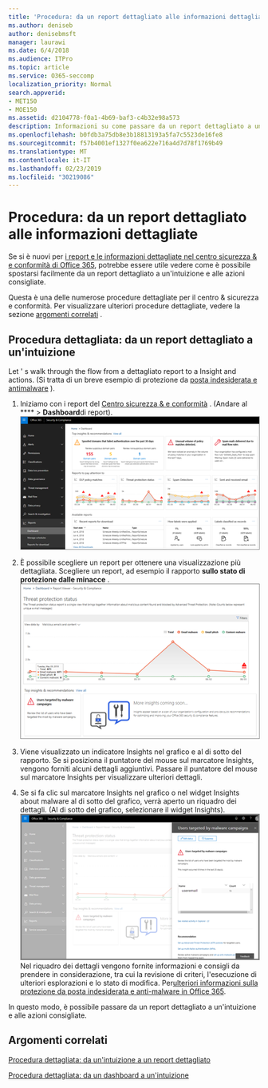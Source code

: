 ```yaml
---
title: 'Procedura: da un report dettagliato alle informazioni dettagliate'
ms.author: deniseb
author: denisebmsft
manager: laurawi
ms.date: 6/4/2018
ms.audience: ITPro
ms.topic: article
ms.service: O365-seccomp
localization_priority: Normal
search.appverid:
- MET150
- MOE150
ms.assetid: d2104778-f0a1-4b69-baf3-c4b32e98a573
description: Informazioni su come passare da un report dettagliato a un'intuizione con azioni consigliate nel centro &amp; sicurezza e conformità.
ms.openlocfilehash: b0fdb3a75db8e3b18813193a5fa7c5523de16fe8
ms.sourcegitcommit: f57b4001ef1327f0ea622e716a4d7d78f1769b49
ms.translationtype: MT
ms.contentlocale: it-IT
ms.lasthandoff: 02/23/2019
ms.locfileid: "30219086"
---
```

# <a name="walkthrough---from-a-detailed-report-to-an-insight"></a>Procedura: da un report dettagliato alle informazioni dettagliate

Se si è nuovi per [i report e le informazioni dettagliate nel centro sicurezza &amp; e conformità di Office 365](reports-and-insights-in-security-and-compliance.md), potrebbe essere utile vedere come è possibile spostarsi facilmente da un report dettagliato a un'intuizione e alle azioni consigliate. 
  
Questa è una delle numerose procedure dettagliate per il centro &amp; sicurezza e conformità. Per visualizzare ulteriori procedure dettagliate, vedere la sezione [argomenti correlati](#related-topics) . 
  
## <a name="walkthrough-from-a-detailed-report-to-an-insight"></a>Procedura dettagliata: da un report dettagliato a un'intuizione

Let ' s walk through the flow from a dettagliato report to a Insight and actions. (Si tratta di un breve esempio di protezione da [posta indesiderata e antimalware](anti-spam-and-anti-malware-protection.md) ). 
  
1. Iniziamo con i report del [Centro sicurezza &amp; e conformità](https://protection.office.com) . (Andare al **** \> **Dashboard**di report).<br/>![Nel centro sicurezza &amp; e conformità, andare al dashboard \> dei report](media/68f3bb7c-b4f7-4cca-904b-478643a93c94.png)
  
2. È possibile scegliere un report per ottenere una visualizzazione più dettagliata. Scegliere un report, ad esempio il rapporto **sullo stato di protezione dalle minacce** .<br/>![Rapporto sullo stato di protezione dalle minacce che mostra informazioni dettagliate](media/f47d7dbd-816a-47ba-b8db-53919fbed192.png)
  
3. Viene visualizzato un indicatore Insights nel grafico e al di sotto del rapporto. Se si posiziona il puntatore del mouse sul marcatore Insights, vengono forniti alcuni dettagli aggiuntivi. Passare il puntatore del mouse sul marcatore Insights per visualizzare ulteriori dettagli.
    
4. Se si fa clic sul marcatore Insights nel grafico o nel widget Insights about malware al di sotto del grafico, verrà aperto un riquadro dei dettagli. (Al di sotto del grafico, selezionare il widget Insights).<br/>![Dettagli per informazioni dettagliate su malware](media/2c8bccc5-ca4e-4bb9-ad4c-55fcee0535b7.png)<br/>Nel riquadro dei dettagli vengono fornite informazioni e consigli da prendere in considerazione, tra cui la revisione di criteri, l'esecuzione di ulteriori esplorazioni e lo stato di modifica. Per[ulteriori informazioni sulla protezione da posta indesiderata e anti-malware in Office 365](anti-spam-and-anti-malware-protection.md).
    
In questo modo, è possibile passare da un report dettagliato a un'intuizione e alle azioni consigliate. 
  
## <a name="related-topics"></a>Argomenti correlati

[Procedura dettagliata: da un'intuizione a un report dettagliato](from-an-insight-to-a-detailed-report.md)
  
[Procedura dettagliata: da un dashboard a un'intuizione](from-a-dashboard-to-an-insight.md)
  

